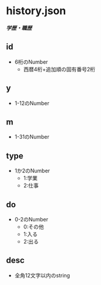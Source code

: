 # history.json
***学歴・職歴***

## id
- 6桁のNumber
    - 西暦4桁+追加順の固有番号2桁
## y
- 1-12のNumber
## m
- 1-31のNumber
## type
- 1か2のNumber
    - 1:学業
    - 2:仕事
## do
- 0-2のNumber
    - 0:その他
    - 1:入る
    - 2:出る
## desc
- 全角12文字以内のstring
